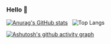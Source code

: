 ### Hello 👋
[![Anurag's GitHub stats](https://github-readme-stats.vercel.app/api?username=azzlantern&show_icons=true&theme=radical)](https://github.com/anuraghazra/github-readme-stats) &nbsp; ![Top Langs](https://github-readme-stats.vercel.app/api/top-langs/?username=azzlantern&show_icons=true&theme=radical)

[![Ashutosh's github activity graph](https://github-readme-activity-graph.vercel.app/graph?username=azzlantern&theme=react)](https://github.com/ashutosh00710/github-readme-activity-graph)

